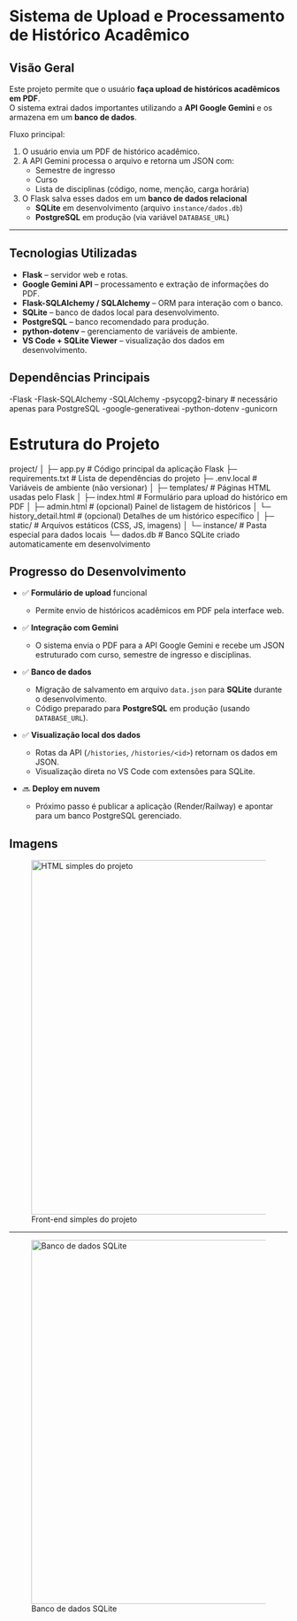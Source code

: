 # Sistema de Upload e Processamento de Histórico Acadêmico

## Visão Geral
Este projeto permite que o usuário **faça upload de históricos acadêmicos em PDF**.  
O sistema extrai dados importantes utilizando a **API Google Gemini** e os armazena em um **banco de dados**.

Fluxo principal:
1. O usuário envia um PDF de histórico acadêmico.
2. A API Gemini processa o arquivo e retorna um JSON com:
   - Semestre de ingresso
   - Curso
   - Lista de disciplinas (código, nome, menção, carga horária)
3. O Flask salva esses dados em um **banco de dados relacional**  
   - **SQLite** em desenvolvimento (arquivo `instance/dados.db`)  
   - **PostgreSQL** em produção (via variável `DATABASE_URL`)

---

## Tecnologias Utilizadas
- **Flask** – servidor web e rotas.
- **Google Gemini API** – processamento e extração de informações do PDF.
- **Flask-SQLAlchemy / SQLAlchemy** – ORM para interação com o banco.
- **SQLite** – banco de dados local para desenvolvimento.
- **PostgreSQL** – banco recomendado para produção.
- **python-dotenv** – gerenciamento de variáveis de ambiente.
- **VS Code + SQLite Viewer** – visualização dos dados em desenvolvimento.


## Dependências Principais
-Flask
-Flask-SQLAlchemy
-SQLAlchemy
-psycopg2-binary   # necessário apenas para PostgreSQL
-google-generativeai
-python-dotenv
-gunicorn      

# Estrutura do Projeto
project/
│
├─ app.py # Código principal da aplicação Flask
├─ requirements.txt # Lista de dependências do projeto
├─ .env.local # Variáveis de ambiente (não versionar)
│
├─ templates/ # Páginas HTML usadas pelo Flask
│ ├─ index.html # Formulário para upload do histórico em PDF
│ ├─ admin.html # (opcional) Painel de listagem de históricos
│ └─ history_detail.html # (opcional) Detalhes de um histórico específico
│
├─ static/ # Arquivos estáticos (CSS, JS, imagens) 
│
└─ instance/ # Pasta especial para dados locais
└─ dados.db # Banco SQLite criado automaticamente em desenvolvimento

## Progresso do Desenvolvimento

- ✅ **Formulário de upload** funcional  
  - Permite envio de históricos acadêmicos em PDF pela interface web.

- ✅ **Integração com Gemini**  
  - O sistema envia o PDF para a API Google Gemini e recebe um JSON estruturado
    com curso, semestre de ingresso e disciplinas.

- ✅ **Banco de dados**  
  - Migração de salvamento em arquivo `data.json` para **SQLite** durante o desenvolvimento.
  - Código preparado para **PostgreSQL** em produção (usando `DATABASE_URL`).

- ✅ **Visualização local dos dados**  
  - Rotas da API (`/histories`, `/histories/<id>`) retornam os dados em JSON.
  - Visualização direta no VS Code com extensões para SQLite.

- 🔜 **Deploy em nuvem**  
  - Próximo passo é publicar a aplicação (Render/Railway) e apontar para um
    banco PostgreSQL gerenciado.

## Imagens

<figure>
  <img src="https://github.com/user-attachments/assets/66642a89-2318-4dff-a671-f9dbb80e9e5b"
       alt="HTML simples do projeto" width="1301" height="641">
  <figcaption>Front-end simples do projeto</figcaption>
</figure>

---

<figure>
  <img src="https://github.com/user-attachments/assets/860a7cb9-6401-4bfc-ac1a-2d2a74f18591"
       alt="Banco de dados SQLite" width="951" height="658">
  <figcaption>Banco de dados SQLite</figcaption>
</figure>




